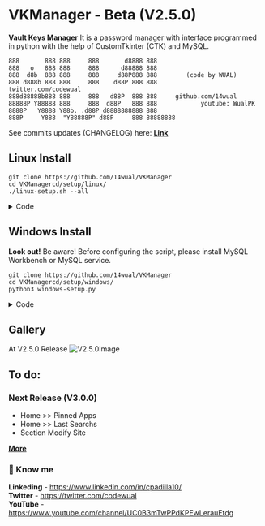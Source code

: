# VKManager - Beta (V2.5.0)
<b>Vault Keys Manager</b> It is a password manager with interface programmed in python with the help of CustomTkinter (CTK) and MySQL.

```
888       888 888     888       d8888 888
888   o   888 888     888      d88888 888
888  d8b  888 888     888     d88P888 888        (code by WUAL)
888 d888b 888 888     888    d88P 888 888            twitter.com/codewual
888d88888b888 888     888   d88P  888 888     github.com/14wual
88888P Y88888 888     888  d88P   888 888            youtube: WualPK
8888P   Y8888 Y88b. .d88P d8888888888 888     
888P     Y888  "Y88888P" d88P     888 88888888
```

See commits updates (CHANGELOG) here: <a href="https://github.com/14wual/VKManager/blob/main/CHANGELOG.md"><b>Link</b></a>

## Linux Install
```
git clone https://github.com/14wual/VKManager
cd VKManagercd/setup/linux/
./linux-setup.sh --all
```

<details>
  <summary>Code</summary>
  
  ```bash
  if [[ "$1" == '--all' ]]; then 
        all ()
elif [[ "$1" == '--mysql' ]]; then 
        mysql ()
elif [[ "$1" == '--pip' ]]; then 
        pip()
elif [[ "$1" == '--command' ]]; then 
        command()
else 
        cat <<- EOF 
        Usage : ./linux-setup.sh --option 
                  
        Available Options : 
        --all       --mysql
        --command   --pip
        EOF 
fi
  ```
  
  <a href="https://github.com/14wual/VKManager/blob/main/setup/linux/linux-setup.sh"><b>See More (Full Code)</b></a>
  
</details>

## Windows Install
<b>Look out!</b> Be aware! Before configuring the script, please install MySQL Workbench or MySQL service.
```
git clone https://github.com/14wual/VKManager
cd VKManagercd/setup/windows/
python3 windows-setup.py
```


<details>
  <summary>Code</summary>
  
  ```python
  for x in pip_installers:
        try:
            os.system(f"pip install {x}")
        except:
            os.system(f"pip install {x}")
        finally:
            print(f"[ ✓ ] {x} installed correctly")
  ```
  
  ```python
  try:
        mlp = mysql.connector.connect(
            host="localhost",
            user=usser,
            password=passwd,
            database = database
            )
    except:
        print("[ ✕ ] Manually create the database.")
        exit()
    finally:
        print("[ ✓ ] Created Correctly")
        mlp.execute("SHOW TABLES")
  ```
  Do not EVEN use the .BAT installation file. It can create serious problems
  
  <a href="https://github.com/14wual/VKManager/blob/main/setup/windows/windows-setup.py"><b>See More (Full Code)</b></a>
  
</details>

## Gallery
At V2.5.0 Release
![V2.5.0Image](https://user-images.githubusercontent.com/105047274/206784858-e3be48f5-8d6f-44d9-9dcc-391f81cd639d.png)

## To do:
 
### Next Release (V3.0.0)
 - Home >> Pinned Apps
 - Home >> Last Searchs
 - Section Modify Site
 
 <a href="https://github.com/14wual/VKManager/blob/main/CHANGELOG.md"><b>More</b></a>

<h3>🚀 Know me </h3>

<b>Linkeding</b> - https://www.linkedin.com/in/cpadilla10/ <br>
<b>Twitter</b> - https://twitter.com/codewual <br>
<b>YouTube</b> - https://www.youtube.com/channel/UC0B3mTwPPdKPEwLerauEtdg <br>
